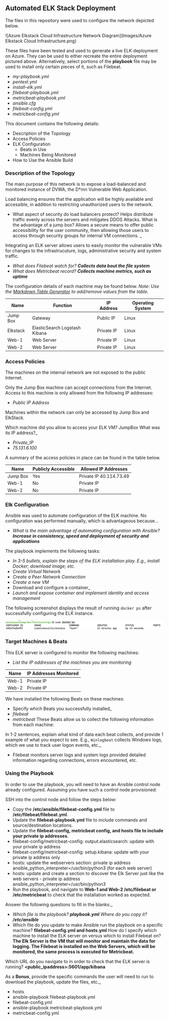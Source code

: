 ## Automated ELK Stack Deployment

The files in this repository were used to configure the network depicted below.

![Azure Elkstack Cloud Infrastructure Network Diagram](Images/Azure Elkstack Cloud Infrastructure.png)

These files have been tested and used to generate a live ELK deployment on Azure. They can be used to either recreate the entire deployment pictured above. Alternatively, select portions of the **playbook** file may be used to install only certain pieces of it, such as Filebeat.

  - _my-playbook.yml_
  - _pentest.yml_
  - _install-elk.yml_
  - _filebeat-playbook.yml_
  - _metricbeat-playbook.yml_
  - _ansible.cfg_
  - _filebeat-config.yml_
  - _metricbeat-config.yml_
  

This document contains the following details:
- Description of the Topology
- Access Policies
- ELK Configuration
  - Beats in Use
  - Machines Being Monitored
- How to Use the Ansible Build


### Description of the Topology

The main purpose of this network is to expose a load-balanced and monitored instance of DVWA, the D*mn Vulnerable Web Application.

Load balancing ensures that the application will be highly available and accessible, in addition to restricting unauthorized users to the network.
- What aspect of security do load balancers protect? Helps distribute traffic evenly across the servers and mitigates DDOS Attacks.  What is the advantage of a jump box? Allows a secure means to offer public accessibility for the user community, then allowing those users to access through security groups for internal VM connections. _

Integrating an ELK server allows users to easily monitor the vulnerable VMs for changes to the infrastrucuture, logs, administrative security and system traffic.
- _What does Filebeat watch for? **Collects data bout the file system**_
- _What does Metricbeat record? **Collects machine metrics, such as uptime**_

The configuration details of each machine may be found below.
_Note: Use the [Markdown Table Generator](http://www.tablesgenerator.com/markdown_tables) to add/remove values from the table_.

| Name        | Function                                      | IP Address | Operating System |
|-------------|--------------------------------------|--------------|-----------------------|
| Jump Box | Gateway                                      | Public IP    | Linux                       |
| Elkstack    |  ElasticSearch Logstash Kibana |  Private IP  | Linux                       |
| Web-1       |  Web Server                                 | Private IP   | Linux                      |
| Web-2       |  Web Server                                 | Private IP   | Linux                      |

### Access Policies

The machines on the internal network are not exposed to the public Internet. 

Only the Jump Box machine can accept connections from the Internet. Access to this machine is only allowed from the following IP addresses:
- _Public IP Address_


Machines within the network can only be accessed by Jump Box and ElkStack.

Which machine did you allow to access your ELK VM? JumpBox What was its IP address?_
- _Private_IP_
- _75.131.6.100_

A summary of the access policies in place can be found in the table below.

| Name        | Publicly Accessible | Allowed IP Addresses     |
|-------------|------------------------|-----------------------------|
| Jump Box | Yes                           | Private IP  40.114.73.49 |
| Web-1       |  No                           |  Private IP                       |
| Web-2       |  No                           |   Private IP                      |

### Elk Configuration

Ansible was used to automate configuration of the ELK machine. No configuration was performed manually, which is advantageous because...
- _What is the main advantage of automating configuration with Ansible? **Increase in consistency, speed and deployment of security and applications**_

The playbook implements the following tasks:
- _In 3-5 bullets, explain the steps of the ELK installation play. E.g., install Docker; download image; etc._
- _Create Virtual Network_
- _Create a Peer Network Connection_
- _Create a new VM_
- Download and configure a container_
- _Launch and expose container and implement identity and access management_

The following screenshot displays the result of running `docker ps` after successfully configuring the ELK instance.

![ Docker PS Output ](Images/docker_ps_output.png)

### Target Machines & Beats
This ELK server is configured to monitor the following machines:
- _List the IP addresses of the machines you are monitoring_

| Name     | IP Addresses Monitored |
|-----------|-----------------------------|
| Web-1    | Private IP                        |
| Web-2    | Private IP                        |


We have installed the following Beats on these machines:
- Specify which Beats you successfully installed_
- _filebeat_
- _metricbeat_
These Beats allow us to collect the following information from each machine:

In 1-2 sentences, explain what kind of data each beat collects, and provide 1 example of what you expect to see. E.g., `Winlogbeat` collects Windows logs, which we use to track user logon events, etc._

- Filebeat monitors server logs and system logs provided detailed information regarding connections, errors encountered, etc.  

### Using the Playbook
In order to use the playbook, you will need to have an Ansible control node already configured. Assuming you have such a control node provisioned: 

SSH into the control node and follow the steps below:
- Copy the **/etc/ansible/filebeat-config.yml** file to **/etc/filebeat/filebeat.yml**. 
- Update the **filebeat-playbook.yml** file to include commands and source/destination locations. 
- Update the **filebeat-config, metricbeat config, and hosts file to include your private ip addresses**. 
- filebeat-config/metricbeat-config:  output.elasticsearch:  update with your private ip address 
- filebeat-config/metricbeat-config: setup.kibana: update with your private ip address only 
- hosts:  update the webservers section: private ip address ansible_python_interpreter=/usr/bin/python3 (for each web server) 
- hosts: update and create a section to discover the Elk Server just like the web servers - private ip address ansible_python_interpreter=/usr/bin/python3 
- Run the playbook, and navigate to **Web-1 and Web-2 /etc/filebeat or /etc/metricbeat** to check that the installation worked as expected. 

Answer the following questions to fill in the blanks:_

- _Which file is the playbook? **playbook.yml** Where do you copy it? **/etc/ansible**_
- Which file do you update to make Ansible run the playbook on a specific machine? **filebeat-config.yml and hosts.yml** How do I specify which machine to install the ELK server on versus which to install Filebeat on? **The Elk Server is the VM that will monitor and maintain the data for logging.  The Filebeat is installed on the Web Servers, which will be monitored, the same process is executed for Metricbeat.** 

Which URL do you navigate to in order to check that the ELK server is running? **<public_ipaddress>:5601/app/kibana**

As a **Bonus**, provide the specific commands the user will need to run to download the playbook, update the files, etc._

- hosts
- ansible-playbook filebeat-playbook.yml
- filebeat-config.yml
- ansible-playbook metricbeat-playbook.yml
- metricbeat-config.yml

